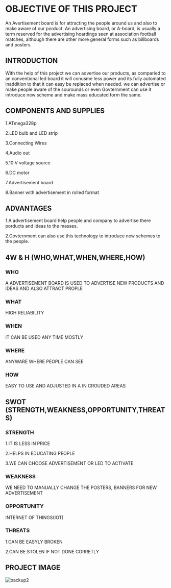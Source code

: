 # OBJECTIVE OF THIS PROJECT
An  Avertisement board is for attracting the people around us and also to make aware of our porduct. An advertising board, or A-board, is usually a term reserved for the advertising hoardings seen at association football matches, although there are other more general forms such as billboards and posters.
## INTRODUCTION
With the help of this project we can advertise our products, as comparied to an conventional led board it will conusme less power and its fully automated inaddition to that it can easy be replaced when needed. we can advertise or make people aware of the sourounds or even Govternment can use it introduce new scheme and make mass educated form the same. 
## COMPONENTS AND SUPPLIES
1.ATmega328p 

2.LED bulb and LED strip

3.Connecting Wires

4.Audio out

5.10 V voltage source

6.DC motor

7.Advertisement board

8.Banner with advertisement in rolled format
## ADVANTAGES
1.A advertisement board help people and company to advertise there porducts and ideas to the masses.

2.Govternment can also use this technology to introduce new schemes to the people. 
## 4W & H (WHO,WHAT,WHEN,WHERE,HOW)
### WHO
A ADVERTISEMENT BOARD IS USED TO ADVERTISE NEW PRODUCTS AND IDEAS AND ALSO ATTRACT PROPLE
### WHAT
HIGH RELIABILITY
### WHEN
IT CAN BE USED ANY TIME MOSTLY
### WHERE
ANYWARE WHERE PEOPLE CAN SEE
### HOW
EASY TO USE AND ADJUSTED IN A IN CROUDED AREAS
## SWOT (STRENGTH,WEAKNESS,OPPORTUNITY,THREATS)
### STRENGTH
1.IT IS LESS IN PRICE

2.HELPS IN EDUCATING PEOPLE

3.WE CAN CHOOSE ADVERTISEMENT OR LED TO ACTIVATE
### WEAKNESS
WE NEED TO MANUALLY CHANGE THE POSTERS, BANNERS FOR NEW ADVERTISEMENT
### OPPORTUNITY
INTERNET OF THINGS(IOT)
### THREATS
1.CAN BE EASYLY BROKEN

2.CAN BE STOLEN IF NOT DONE CORRETLY
## PROJECT IMAGE
![backup2](https://user-images.githubusercontent.com/104137902/164801465-8aa81e47-8772-4762-b0e8-a6a11599f58c.png)
